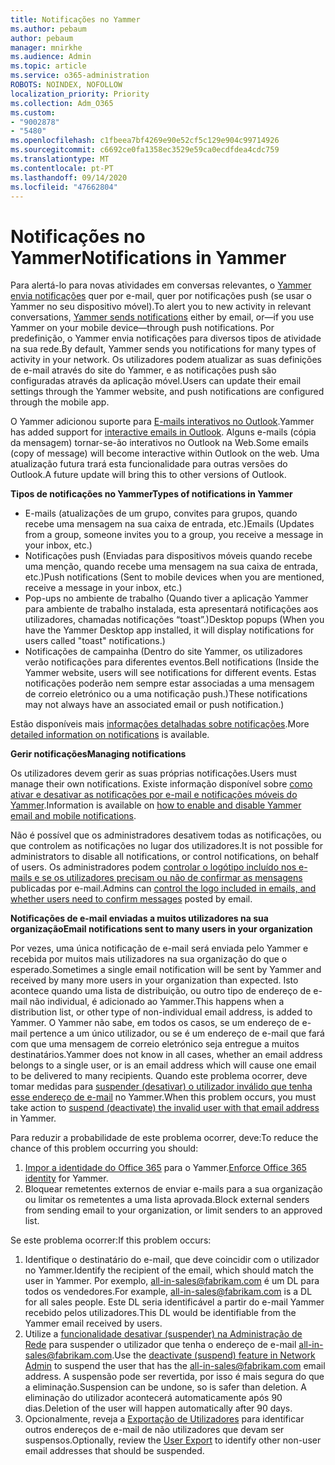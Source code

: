 ```yaml
---
title: Notificações no Yammer
ms.author: pebaum
author: pebaum
manager: mnirkhe
ms.audience: Admin
ms.topic: article
ms.service: o365-administration
ROBOTS: NOINDEX, NOFOLLOW
localization_priority: Priority
ms.collection: Adm_O365
ms.custom:
- "9002878"
- "5480"
ms.openlocfilehash: c1fbeea7bf4269e90e52cf5c129e904c99714926
ms.sourcegitcommit: c6692ce0fa1358ec3529e59ca0ecdfdea4cdc759
ms.translationtype: MT
ms.contentlocale: pt-PT
ms.lasthandoff: 09/14/2020
ms.locfileid: "47662804"
---
```

# <a name="notifications-in-yammer"></a><span data-ttu-id="3cc32-102">Notificações no Yammer</span><span class="sxs-lookup"><span data-stu-id="3cc32-102">Notifications in Yammer</span></span>

<span data-ttu-id="3cc32-103">Para alertá-lo para novas atividades em conversas relevantes, o [Yammer envia notificações](https://support.microsoft.com/en-gb/office/enable-or-disable-yammer-email-and-phone-notifications-93e530e0-189f-4768-8f28-7683d48cc996) quer por e-mail, quer por notificações push (se usar o Yammer no seu dispositivo móvel).</span><span class="sxs-lookup"><span data-stu-id="3cc32-103">To alert you to new activity in relevant conversations, [Yammer sends notifications](https://support.microsoft.com/en-gb/office/enable-or-disable-yammer-email-and-phone-notifications-93e530e0-189f-4768-8f28-7683d48cc996) either by email, or—if you use Yammer on your mobile device—through push notifications.</span></span> <span data-ttu-id="3cc32-104">Por predefinição, o Yammer envia notificações para diversos tipos de atividade na sua rede.</span><span class="sxs-lookup"><span data-stu-id="3cc32-104">By default, Yammer sends you notifications for many types of activity in your network.</span></span> <span data-ttu-id="3cc32-105">Os utilizadores podem atualizar as suas definições de e-mail através do site do Yammer, e as notificações push são configuradas através da aplicação móvel.</span><span class="sxs-lookup"><span data-stu-id="3cc32-105">Users can update their email settings through the Yammer website, and push notifications are configured through the mobile app.</span></span> 

<span data-ttu-id="3cc32-106">O Yammer adicionou suporte para [E-mails interativos no Outlook](https://techcommunity.microsoft.com/t5/outlook-blog/interactive-yammer-emails-in-outlook-on-the-web-are-here/ba-p/1209420).</span><span class="sxs-lookup"><span data-stu-id="3cc32-106">Yammer has added support for [interactive emails in Outlook](https://techcommunity.microsoft.com/t5/outlook-blog/interactive-yammer-emails-in-outlook-on-the-web-are-here/ba-p/1209420).</span></span> <span data-ttu-id="3cc32-107">Alguns e-mails (cópia da mensagem) tornar-se-ão interativos no Outlook na Web.</span><span class="sxs-lookup"><span data-stu-id="3cc32-107">Some emails (copy of message) will become interactive within Outlook on the web.</span></span> <span data-ttu-id="3cc32-108">Uma atualização futura trará esta funcionalidade para outras versões do Outlook.</span><span class="sxs-lookup"><span data-stu-id="3cc32-108">A future update will bring this to other versions of Outlook.</span></span>

<span data-ttu-id="3cc32-109">**Tipos de notificações no Yammer**</span><span class="sxs-lookup"><span data-stu-id="3cc32-109">**Types of notifications in Yammer**</span></span>

- <span data-ttu-id="3cc32-110">E-mails (atualizações de um grupo, convites para grupos, quando recebe uma mensagem na sua caixa de entrada, etc.)</span><span class="sxs-lookup"><span data-stu-id="3cc32-110">Emails (Updates from a group, someone invites you to a group, you receive a message in your inbox, etc.)</span></span>
- <span data-ttu-id="3cc32-111">Notificações push (Enviadas para dispositivos móveis quando recebe uma menção, quando recebe uma mensagem na sua caixa de entrada, etc.)</span><span class="sxs-lookup"><span data-stu-id="3cc32-111">Push notifications (Sent to mobile devices when you are mentioned, receive a message in your inbox, etc.)</span></span>
- <span data-ttu-id="3cc32-112">Pop-ups no ambiente de trabalho (Quando tiver a aplicação Yammer para ambiente de trabalho instalada, esta apresentará notificações aos utilizadores, chamadas notificações “toast”.)</span><span class="sxs-lookup"><span data-stu-id="3cc32-112">Desktop popups (When you have the Yammer Desktop app installed, it will display notifications for users called "toast" notifications.)</span></span>
- <span data-ttu-id="3cc32-113">Notificações de campainha (Dentro do site Yammer, os utilizadores verão notificações para diferentes eventos.</span><span class="sxs-lookup"><span data-stu-id="3cc32-113">Bell notifications (Inside the Yammer website, users will see notifications for different events.</span></span> <span data-ttu-id="3cc32-114">Estas notificações poderão nem sempre estar associadas a uma mensagem de correio eletrónico ou a uma notificação push.)</span><span class="sxs-lookup"><span data-stu-id="3cc32-114">These notifications may not always have an associated email or push notification.)</span></span>

<span data-ttu-id="3cc32-115">Estão disponíveis mais [informações detalhadas sobre notificações](https://support.microsoft.com/en-gb/office/enable-or-disable-yammer-email-and-phone-notifications-93e530e0-189f-4768-8f28-7683d48cc996).</span><span class="sxs-lookup"><span data-stu-id="3cc32-115">More [detailed information on notifications](https://support.microsoft.com/en-gb/office/enable-or-disable-yammer-email-and-phone-notifications-93e530e0-189f-4768-8f28-7683d48cc996) is available.</span></span>

<span data-ttu-id="3cc32-116">**Gerir notificações**</span><span class="sxs-lookup"><span data-stu-id="3cc32-116">**Managing notifications**</span></span>

<span data-ttu-id="3cc32-117">Os utilizadores devem gerir as suas próprias notificações.</span><span class="sxs-lookup"><span data-stu-id="3cc32-117">Users must manage their own notifications.</span></span> <span data-ttu-id="3cc32-118">Existe informação disponível sobre [como ativar e desativar as notificações por e-mail e notificações móveis do Yammer](https://support.microsoft.com/en-gb/office/enable-or-disable-yammer-email-and-phone-notifications-93e530e0-189f-4768-8f28-7683d48cc996).</span><span class="sxs-lookup"><span data-stu-id="3cc32-118">Information is available on [how to enable and disable Yammer email and mobile notifications](https://support.microsoft.com/en-gb/office/enable-or-disable-yammer-email-and-phone-notifications-93e530e0-189f-4768-8f28-7683d48cc996).</span></span> 

<span data-ttu-id="3cc32-119">Não é possível que os administradores desativem todas as notificações, ou que controlem as notificações no lugar dos utilizadores.</span><span class="sxs-lookup"><span data-stu-id="3cc32-119">It is not possible for administrators to disable all notifications, or control notifications, on behalf of users.</span></span> <span data-ttu-id="3cc32-120">Os administradores podem [controlar o logótipo incluído nos e-mails e se os utilizadores precisam ou não de confirmar as mensagens](https://docs.microsoft.com/yammer/configure-your-yammer-network/configure-email-and-yammer) publicadas por e-mail.</span><span class="sxs-lookup"><span data-stu-id="3cc32-120">Admins can [control the logo included in emails, and whether users need to confirm messages](https://docs.microsoft.com/yammer/configure-your-yammer-network/configure-email-and-yammer) posted by email.</span></span>

<span data-ttu-id="3cc32-121">**Notificações de e-mail enviadas a muitos utilizadores na sua organização**</span><span class="sxs-lookup"><span data-stu-id="3cc32-121">**Email notifications sent to many users in your organization**</span></span>

<span data-ttu-id="3cc32-122">Por vezes, uma única notificação de e-mail será enviada pelo Yammer e recebida por muitos mais utilizadores na sua organização do que o esperado.</span><span class="sxs-lookup"><span data-stu-id="3cc32-122">Sometimes a single email notification will be sent by Yammer and received by many more users in your organization than expected.</span></span> <span data-ttu-id="3cc32-123">Isto acontece quando uma lista de distribuição, ou outro tipo de endereço de e-mail não individual, é adicionado ao Yammer.</span><span class="sxs-lookup"><span data-stu-id="3cc32-123">This happens when a distribution list, or other type of non-individual email address, is added to Yammer.</span></span> <span data-ttu-id="3cc32-124">O Yammer não sabe, em todos os casos, se um endereço de e-mail pertence a um único utilizador, ou se é um endereço de e-mail que fará com que uma mensagem de correio eletrónico seja entregue a muitos destinatários.</span><span class="sxs-lookup"><span data-stu-id="3cc32-124">Yammer does not know in all cases, whether an email address belongs to a single user, or is an email address which will cause one email to be delivered to many recipients.</span></span> <span data-ttu-id="3cc32-125">Quando este problema ocorrer, deve tomar medidas para [suspender (desativar) o utilizador inválido que tenha esse endereço de e-mail](https://docs.microsoft.com/yammer/manage-yammer-users/add-block-or-remove-users#remove-users) no Yammer.</span><span class="sxs-lookup"><span data-stu-id="3cc32-125">When this problem occurs, you must take action to [suspend (deactivate) the invalid user with that email address](https://docs.microsoft.com/yammer/manage-yammer-users/add-block-or-remove-users#remove-users) in Yammer.</span></span> 

<span data-ttu-id="3cc32-126">Para reduzir a probabilidade de este problema ocorrer, deve:</span><span class="sxs-lookup"><span data-stu-id="3cc32-126">To reduce the chance of this problem occurring you should:</span></span>

1. <span data-ttu-id="3cc32-127">[Impor a identidade do Office 365](https://docs.microsoft.com/yammer/configure-your-yammer-network/enforce-office-365-identity) para o Yammer.</span><span class="sxs-lookup"><span data-stu-id="3cc32-127">[Enforce Office 365 identity](https://docs.microsoft.com/yammer/configure-your-yammer-network/enforce-office-365-identity) for Yammer.</span></span>
2. <span data-ttu-id="3cc32-128">Bloquear remetentes externos de enviar e-mails para a sua organização ou limitar os remetentes a uma lista aprovada.</span><span class="sxs-lookup"><span data-stu-id="3cc32-128">Block external senders from sending email to your organization, or limit senders to an approved list.</span></span>

<span data-ttu-id="3cc32-129">Se este problema ocorrer:</span><span class="sxs-lookup"><span data-stu-id="3cc32-129">If this problem occurs:</span></span>

1. <span data-ttu-id="3cc32-130">Identifique o destinatário do e-mail, que deve coincidir com o utilizador no Yammer.</span><span class="sxs-lookup"><span data-stu-id="3cc32-130">Identify the recipient of the email, which should match the user in Yammer.</span></span> <span data-ttu-id="3cc32-131">Por exemplo, all-in-sales@fabrikam.com é um DL para todos os vendedores.</span><span class="sxs-lookup"><span data-stu-id="3cc32-131">For example, all-in-sales@fabrikam.com is a DL for all sales people.</span></span> <span data-ttu-id="3cc32-132">Este DL seria identificável a partir do e-mail Yammer recebido pelos utilizadores.</span><span class="sxs-lookup"><span data-stu-id="3cc32-132">This DL would be identifiable from the Yammer email received by users.</span></span>
2. <span data-ttu-id="3cc32-133">Utilize a [funcionalidade desativar (suspender) na Administração de Rede](https://docs.microsoft.com/yammer/manage-yammer-users/add-block-or-remove-users#remove-users) para suspender o utilizador que tenha o endereço de e-mail all-in-sales@fabrikam.com.</span><span class="sxs-lookup"><span data-stu-id="3cc32-133">Use the [deactivate (suspend) feature in Network Admin](https://docs.microsoft.com/yammer/manage-yammer-users/add-block-or-remove-users#remove-users) to suspend the user that has the all-in-sales@fabrikam.com email address.</span></span> <span data-ttu-id="3cc32-134">A suspensão pode ser revertida, por isso é mais segura do que a eliminação.</span><span class="sxs-lookup"><span data-stu-id="3cc32-134">Suspension can be undone, so is safer than deletion.</span></span> <span data-ttu-id="3cc32-135">A eliminação do utilizador acontecerá automaticamente após 90 dias.</span><span class="sxs-lookup"><span data-stu-id="3cc32-135">Deletion of the user will happen automatically after 90 days.</span></span>
3. <span data-ttu-id="3cc32-136">Opcionalmente, reveja a [Exportação de Utilizadores](https://docs.microsoft.com/yammer/manage-security-and-compliance/export-yammer-enterprise-data#ExportUsers) para identificar outros endereços de e-mail de não utilizadores que devam ser suspensos.</span><span class="sxs-lookup"><span data-stu-id="3cc32-136">Optionally, review the [User Export](https://docs.microsoft.com/yammer/manage-security-and-compliance/export-yammer-enterprise-data#ExportUsers) to identify other non-user email addresses that should be suspended.</span></span>
